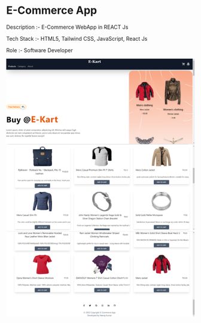 <h1>E-Commerce App</h1>
<p>Description :- E-Commerce WebApp in REACT Js</p>
<p>Tech Stack :- HTML5, Tailwind CSS, JavaScript, React Js</p>
<p>Role :- Software Developer</p>

<img src="./src/img/1kart.png"/>
<img src="./src/img/2kart.png"/>
<img src="./src/img/3kart.png"/>
